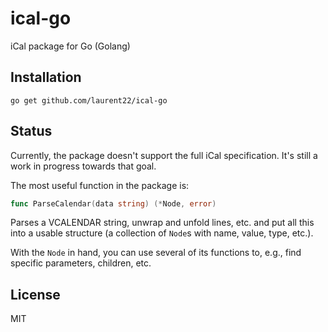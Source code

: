 # ical-go

iCal package for Go (Golang)

## Installation

    go get github.com/laurent22/ical-go

## Status

Currently, the package doesn't support the full iCal specification. It's still a work in progress towards that goal.

The most useful function in the package is:

```go
func ParseCalendar(data string) (*Node, error)
```
Parses a VCALENDAR string, unwrap and unfold lines, etc. and put all this into a usable structure (a collection of `Node`s with name, value, type, etc.).

With the `Node` in hand, you can use several of its functions to, e.g., find specific parameters, children, etc.


## License

MIT

